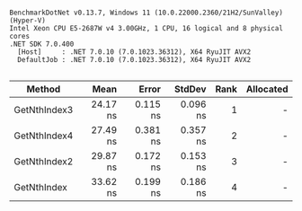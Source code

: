 ```

BenchmarkDotNet v0.13.7, Windows 11 (10.0.22000.2360/21H2/SunValley) (Hyper-V)
Intel Xeon CPU E5-2687W v4 3.00GHz, 1 CPU, 16 logical and 8 physical cores
.NET SDK 7.0.400
  [Host]     : .NET 7.0.10 (7.0.1023.36312), X64 RyuJIT AVX2
  DefaultJob : .NET 7.0.10 (7.0.1023.36312), X64 RyuJIT AVX2


```
|       Method |     Mean |    Error |   StdDev | Rank | Allocated |
|------------- |---------:|---------:|---------:|-----:|----------:|
| GetNthIndex3 | 24.17 ns | 0.115 ns | 0.096 ns |    1 |         - |
| GetNthIndex4 | 27.49 ns | 0.381 ns | 0.357 ns |    2 |         - |
| GetNthIndex2 | 29.87 ns | 0.172 ns | 0.153 ns |    3 |         - |
|  GetNthIndex | 33.62 ns | 0.199 ns | 0.186 ns |    4 |         - |
